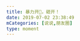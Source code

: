 ```yaml
---
title: 暴力开🥥，砸开！
date: 2019-07-02 23:38:49
mCategories: [说说,朋友圈]
type: moment
---
```


<div id="pics-20190702233849"></div>

<script>
var data = [
    {"link": "2019-07-02_000000.jpeg", "type": "shuoshuo"}
];
picsRender(data, "pics-20190702233849");
</script>
